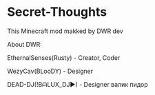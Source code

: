 # Secret-Thoughts
This Minecraft mod makked by DWR dev

About DWR:

EthernalSenses(Rusty) - Creator, Coder

WezyCav(BLooDY) - Designer

DEAD-DJ(!BᗩLUX_DJ►) - Designer
валик пидор
